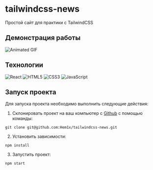# tailwindcss-news

Простой сайт для практики с TailwindCSS

## Демонстрация работы

![Animated GIF](./demo.gif)

## Технологии

![React](https://img.shields.io/badge/-React-61daf8?logo=react&logoColor=black)
![HTML5](https://img.shields.io/badge/-HTML5-e34f26?logo=html5&logoColor=white)
![CSS3](https://img.shields.io/badge/-CSS3-1572b6?logo=css3&logoColor=white)
![JavaScript](https://img.shields.io/badge/-JavaScript-f7df1e?logo=javaScript&logoColor=black)

## Запуск проекта

Для запуска проекта необходимо выполнить следующие действия:

1. Склонировать проект на ваш компьютер с [Github](https://github.com/Hem1x/tailwindcss-news) с помощью команды:

```
git clone git@github.com:Hem1x/tailwindcss-news.git
```

2. Установить зависимости:

```
npm install
```

3. Запустить проект:

```
npm start
```
